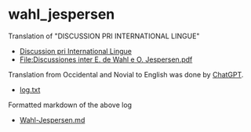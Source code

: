 # wahl_jespersen

Translation of "DISCUSSION PRI INTERNATIONAL LINGUE"

* [Discussion pri International Lingue](http://interlanguages.net/OJEW.html)
* [File:Discussiones inter E. de Wahl e O. Jespersen.pdf](https://commons.wikimedia.org/wiki/File:Discussiones_inter_E._de_Wahl_e_O._Jespersen.pdf
)

Translation from Occidental and Novial to English was done by [ChatGPT](https://chat.openai.com/).

* [log.txt](https://github.com/7shi/wahl_jespersen/blob/main/log.txt)

Formatted markdown of the above log

* [Wahl-Jespersen.md](https://github.com/7shi/wahl_jespersen/blob/main/Wahl-Jespersen.md)
